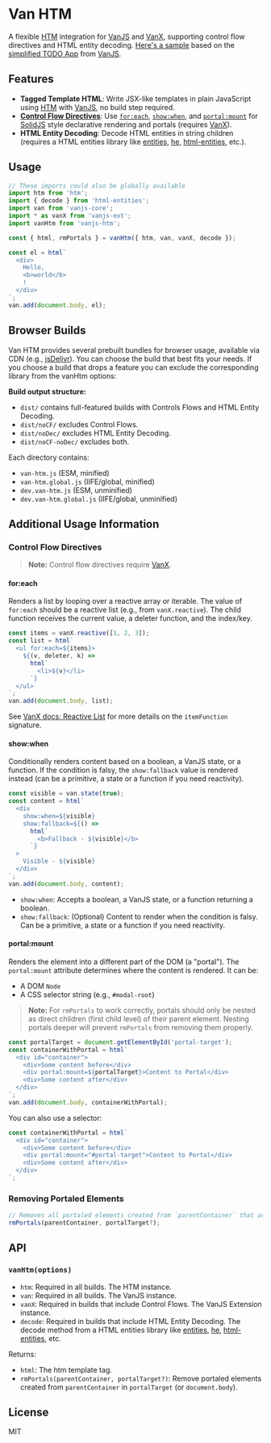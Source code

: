 # Van HTM

A flexible [HTM](https://github.com/developit/htm) integration for [VanJS](https://vanjs.org) and [VanX](https://vanjs.org/x), supporting control flow directives and HTML entity decoding. [Here's a sample](https://jsfiddle.net/VoidedClouds/4oxq78ag/) based on the [simplified TODO App](https://vanjs.org/x#a-simplified-todo-app) from [VanJS](https://vanjs.org).

## Features

- **Tagged Template HTML**: Write JSX-like templates in plain JavaScript using [HTM](https://github.com/developit/htm) with [VanJS](https://vanjs.org), no build step required.
- **[Control Flow Directives](#control-flow-directives)**: Use [`for:each`](#foreach), [`show:when`](#showwhen), and [`portal:mount`](#portalmount) for [SolidJS](https://www.solidjs.com) style declarative rendering and portals (requires [VanX](https://vanjs.org/x)).
- **HTML Entity Decoding**: Decode HTML entities in string children (requires a HTML entities library like [entities](https://github.com/fb55/entities), [he](https://github.com/mathiasbynens/he), [html-entities](https://github.com/mdevils/html-entities), etc.).

## Usage

```js
// These imports could also be globally available
import htm from 'htm';
import { decode } from 'html-entities';
import van from 'vanjs-core';
import * as vanX from 'vanjs-ext';
import vanHtm from 'vanjs-htm';

const { html, rmPortals } = vanHtm({ htm, van, vanX, decode });

const el = html`
  <div>
    Hello,
    <b>world</b>
    !
  </div>
`;
van.add(document.body, el);
```

## Browser Builds

Van HTM provides several prebuilt bundles for browser usage, available via CDN (e.g., [jsDelivr](https://cdn.jsdelivr.net/npm/vanjs-htm/dist/)). You can choose the build that best fits your needs. If you choose a build that drops a feature you can exclude the corresponding library from the vanHtm options:

**Build output structure:**

- `dist/` contains full-featured builds with Controls Flows and HTML Entity Decoding.
- `dist/noCF/` excludes Control Flows.
- `dist/noDec/` excludes HTML Entity Decoding.
- `dist/noCF-noDec/` excludes both.

Each directory contains:

- `van-htm.js` (ESM, minified)
- `van-htm.global.js` (IIFE/global, minified)
- `dev.van-htm.js` (ESM, unminified)
- `dev.van-htm.global.js` (IIFE/global, unminified)

## Additional Usage Information

### Control Flow Directives

> **Note:** Control flow directives require [VanX](https://vanjs.org/x).

#### for:each

Renders a list by looping over a reactive array or iterable. The value of `for:each` should be a reactive list (e.g., from `vanX.reactive`). The child function receives the current value, a deleter function, and the index/key.

```js
const items = vanX.reactive([1, 2, 3]);
const list = html`
  <ul for:each=${items}>
    ${(v, deleter, k) =>
      html`
        <li>${v}</li>
      `}
  </ul>
`;
van.add(document.body, list);
```

See [VanX docs: Reactive List](https://vanjs.org/x#reactive-list) for more details on the `itemFunction` signature.

#### show:when

Conditionally renders content based on a boolean, a VanJS state, or a function. If the condition is falsy, the `show:fallback` value is rendered instead (can be a primitive, a state or a function if you need reactivity).

```js
const visible = van.state(true);
const content = html`
  <div
    show:when=${visible}
    show:fallback=${() =>
      html`
        <b>Fallback - ${visible}</b>
      `}
  >
    Visible - ${visible}
  </div>
`;
van.add(document.body, content);
```

- `show:when`: Accepts a boolean, a VanJS state, or a function returning a boolean.
- `show:fallback`: (Optional) Content to render when the condition is falsy. Can be a primitive, a state or a function if you need reactivity.

#### portal:mount

Renders the element into a different part of the DOM (a "portal"). The `portal:mount` attribute determines where the content is rendered. It can be:

- A DOM `Node`
- A CSS selector string (e.g., `#modal-root`)

> **Note:** For `rmPortals` to work correctly, portals should only be nested as direct children (first child level) of their parent element. Nesting portals deeper will prevent `rmPortals` from removing them properly.

```js
const portalTarget = document.getElementById('portal-target');
const containerWithPortal = html`
  <div id="container">
    <div>Some content before</div>
    <div portal:mount=${portalTarget}>Content to Portal</div>
    <div>Some content after</div>
  </div>
`;
van.add(document.body, containerWithPortal);
```

You can also use a selector:

```js
const containerWithPortal = html`
  <div id="container">
    <div>Some content before</div>
    <div portal:mount="#portal-target">Content to Portal</div>
    <div>Some content after</div>
  </div>
`;
```

### Removing Portaled Elements

```js
// Removes all portaled elements created from `parentContainer` that are mounted in `portalTarget` (or `document.body`).
rmPortals(parentContainer, portalTarget?);
```

## API

### `vanHtm(options)`

- `htm`: Required in all builds. The HTM instance.
- `van`: Required in all builds. The VanJS instance.
- `vanX`: Required in builds that include Control Flows. The VanJS Extension instance.
- `decode`: Required in builds that include HTML Entity Decoding. The decode method from a HTML entities library like [entities](https://github.com/fb55/entities), [he](https://github.com/mathiasbynens/he), [html-entities](https://github.com/mdevils/html-entities), etc.

Returns:

- `html`: The htm template tag.
- `rmPortals(parentContainer, portalTarget?)`: Remove portaled elements created from `parentContainer` in `portalTarget` (or `document.body`).

## License

MIT
